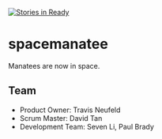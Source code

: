 [![Stories in Ready](https://badge.waffle.io/spacemanatee/spacemanatee.png?label=ready&title=Ready)](https://waffle.io/spacemanatee/spacemanatee)
# spacemanatee

Manatees are now in space.
## Team

- Product Owner: Travis Neufeld
- Scrum Master: David Tan
- Development Team: Seven Li, Paul Brady


